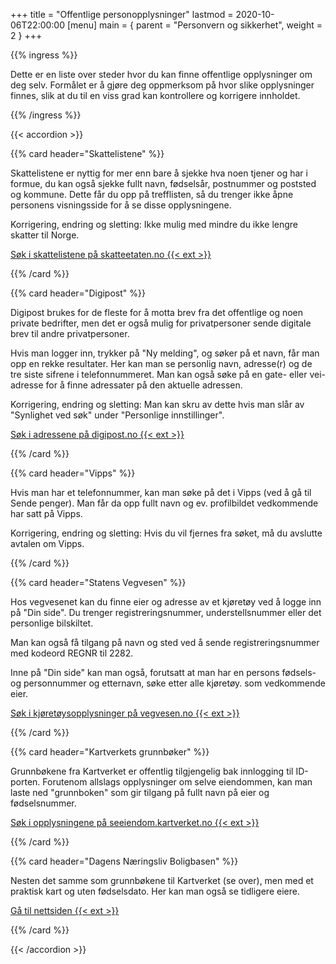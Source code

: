 +++
title = "Offentlige personopplysninger"
lastmod = 2020-10-06T22:00:00
[menu]
main = { parent = "Personvern og sikkerhet", weight = 2 }
+++

{{% ingress %}}

Dette er en liste over steder hvor du kan finne offentlige opplysninger om deg selv. Formålet er å
gjøre deg oppmerksom på hvor slike opplysninger finnes, slik at du til en viss grad kan kontrollere
og korrigere innholdet.

{{% /ingress %}}

{{< accordion >}}

{{% card header="Skattelistene" %}}

Skattelistene er nyttig for mer enn bare å sjekke hva noen tjener og har i formue, du kan også
sjekke fullt navn, fødselsår, postnummer og poststed og kommune. Dette får du opp på trefflisten,
så du trenger ikke åpne personens visningsside for å se disse opplysningene.

Korrigering, endring og sletting: Ikke mulig med mindre du ikke lengre skatter til Norge.

[Søk i skattelistene på skatteetaten.no {{< ext >}}
](https://www.skatteetaten.no/person/skatt/skatteoppgjor/skattelistene/)

{{% /card %}}

{{% card header="Digipost" %}}

Digipost brukes for de fleste for å motta brev fra det offentlige og noen private bedrifter, men
det er også mulig for privatpersoner sende digitale brev til andre privatpersoner.

Hvis man logger inn, trykker på "Ny melding", og søker på et navn, får man opp en rekke resultater.
Her kan man se personlig navn, adresse(r) og de tre siste sifrene i telefonnummeret. Man kan også
søke på en gate- eller vei- adresse for å finne adressater på den aktuelle adressen.

Korrigering, endring og sletting: Man kan skru av dette hvis man slår av "Synlighet ved søk" under
"Personlige innstillinger".

[Søk i adressene på digipost.no {{< ext >}}
](https://www.digipost.no/)

{{% /card %}}

{{% card header="Vipps" %}}

Hvis man har et telefonnummer, kan man søke på det i Vipps (ved å gå til Sende penger). Man får da
opp fullt navn og ev. profilbildet vedkommende har satt på Vipps.

Korrigering, endring og sletting: Hvis du vil fjernes fra søket, må du avslutte avtalen om Vipps.

{{% /card %}}

{{% card header="Statens Vegvesen" %}}

Hos vegvesenet kan du finne eier og adresse av et kjøretøy ved å logge inn på "Din side". Du
trenger registreringsnummer, understellsnummer eller det personlige bilskiltet.

Man kan også få tilgang på navn og sted ved å sende registreringsnummer med kodeord REGNR til 2282.

Inne på "Din side" kan man også, forutsatt at man har en persons fødsels- og personnummer og
etternavn, søke etter alle kjøretøy. som vedkommende eier.

[Søk i kjøretøysopplysninger på vegvesen.no
{{< ext >}}](https://www.vegvesen.no/kjoretoy/Kjop+og+salg/Kjøretøyopplysninger/finn-kjoretoyets-eier)

{{% /card %}}

{{% card header="Kartverkets grunnbøker" %}}

Grunnbøkene fra Kartverket er offentlig tilgjengelig bak innlogging til ID-porten. Forutenom
allslags opplysninger om selve eiendommen, kan man laste ned "grunnboken" som gir tilgang på fullt
navn på eier og fødselsnummer.

[Søk i opplysningene på seeiendom.kartverket.no {{< ext >}}](https://seeiendom.kartverket.no)

{{% /card %}}

{{% card header="Dagens Næringsliv Boligbasen" %}}

Nesten det samme som grunnbøkene til Kartverket (se over), men med et praktisk kart og uten
fødselsdato. Her kan man også se tidligere eiere.

[Gå til nettsiden {{< ext >}}](https://www.dn.no/boligpriser)

{{% /card %}}

{{< /accordion >}}
